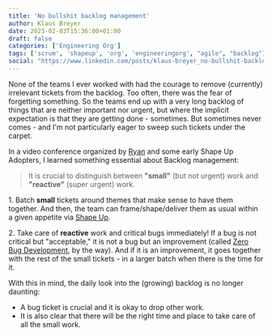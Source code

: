 ```yaml
---
title: 'No bullshit backlog management'
author: Klaus Breyer
date: 2023-02-03T15:36:00+01:00
draft: false
categories: ['Engineering Org']
tags: ['scrum', 'shapeup', 'org', 'engineeringorg', "agile", "backlog"]
social: "https://www.linkedin.com/posts/klaus-breyer_no-bullshit-backlog-management-klaus-breyer-activity-7028349826597560320-kAlb"
---
```


None of the teams I ever worked with had the courage to remove (currently) irrelevant tickets from the backlog. Too often, there was the fear of forgetting something. So the teams end up with a very long backlog of things that are neither important nor urgent, but where the implicit expectation is that they are getting done - sometimes. But sometimes never comes - and I'm not particularly eager to sweep such tickets under the carpet.

In a video conference organized by [Ryan][1] and some early Shape Up Adopters, I learned something essential about Backlog management:

> It is crucial to distinguish between **"small"** (but not urgent) work and **"reactive"** (super urgent) work.

1\. Batch **small** tickets around themes that make sense to have them together. And then, the team can frame/shape/deliver them as usual within a given appetite via [Shape Up][2].

2\. Take care of **reactive** work and critical bugs immediately! If a bug is not critical but "acceptable," it is not a bug but an improvement (called [Zero Bug Development][3], by the way). And if it is an improvement, it goes together with the rest of the small tickets - in a larger batch when there is the time for it.

With this in mind, the daily look into the (growing) backlog is no longer daunting:

- A bug ticket is crucial and it is okay to drop other work.
- It is also clear that there will be the right time and place to take care of all the small work.

[1]: https://feltpresence.com/
[2]: https://basecamp.com/shapeup
[3]: https://www.xolv.io/blog/articles/zero-bug-software-development/
